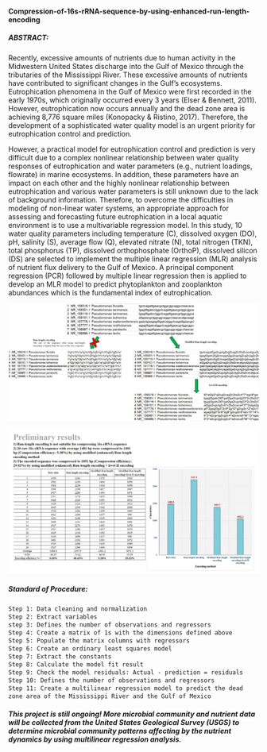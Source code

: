 #### Compression-of-16s-rRNA-sequence-by-using-enhanced-run-length-encoding

##### ABSTRACT:
Recently, excessive amounts of nutrients due to human activity in the Midwestern United States discharge into the Gulf of Mexico through the tributaries of the Mississippi River. These excessive amounts of nutrients have contributed to significant changes in the Gulf’s ecosystems. Eutrophication phenomena in the Gulf of Mexico were first recorded in the early 1970s, which originally occurred every 3 years (Elser & Bennett, 2011). However, eutrophication now occurs annually and the dead zone area is achieving 8,776 square miles (Konopacky & Ristino, 2017). Therefore, the development of a sophisticated water quality model is an urgent priority for eutrophication control and prediction. 

However, a practical model for eutrophication control and prediction is very difficult due to a complex nonlinear relationship between water quality responses of eutrophication and water parameters (e.g., nutrient loadings, flowrate) in marine ecosystems. In addition, these parameters have an impact on each other and the highly nonlinear relationship between eutrophication and various water parameters is still unknown due to the lack of background information. Therefore, to overcome the difficulties in modeling of non-linear water systems, an appropriate approach for assessing and forecasting future eutrophication in a local aquatic environment is to use a multivariable regression model. In this study, 10 water quality parameters including temperature (C), dissolved oxygen (DO), pH, salinity (S), average flow (Q), elevated nitrate (N), total nitrogen (TKN), total phosphorus (TP), dissolved orthophosphate (OrthoP), dissolved silicon (DS) are selected to implement the multiple linear regression (MLR) analysis of nutrient flux delivery to the Gulf of Mexico. A principal component regression (PCR) followed by multiple linear regression then is applied to develop an MLR model to predict phytoplankton and zooplankton abundances which is the fundamental index of eutrophication.

	
![Screenshot](https://github.com/jr198868/Compression-of-16s-rRNA-sequence-by-using-enhanced-run-length-encoding/raw/master/materials/Graphic_abstract_5.jpg)

![Screenshot](https://github.com/jr198868/Compression-of-16s-rRNA-sequence-by-using-enhanced-run-length-encoding/raw/master/materials/Graphic_abstract_6.jpg)

##### Standard of Procedure:

	Step 1: Data cleaning and normalization
	Step 2: Extract variables
	step 3: Defines the number of observations and regressors 
	Step 4: Create a matrix of 1s with the dimensions defined above
	Step 5: Populate the matrix columns with regressors 
	Step 6: Create an ordinary least squares model
	Step 7: Extract the constants
	Step 8: Calculate the model fit result
	Step 9: Check the model residuals: Actual - prediction = residuals
	Step 10: Defines the number of observations and regressors 
	Step 11: Create a multilinear regression model to predict the dead zone area of the Mississippi River and the Gulf of Mexico

##### This project is still ongoing! More microbial community and nutrient data will be collected from the United States Geological Survey (USGS) to determine microbial community patterns affecting by the nutrient dynamics by using multilinear regression analysis. 




